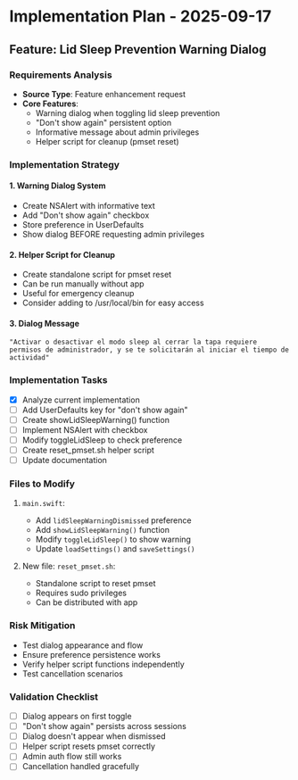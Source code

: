 # Implementation Plan - 2025-09-17

## Feature: Lid Sleep Prevention Warning Dialog

### Requirements Analysis
- **Source Type**: Feature enhancement request
- **Core Features**:
  - Warning dialog when toggling lid sleep prevention
  - "Don't show again" persistent option
  - Informative message about admin privileges
  - Helper script for cleanup (pmset reset)

### Implementation Strategy

#### 1. Warning Dialog System
- Create NSAlert with informative text
- Add "Don't show again" checkbox
- Store preference in UserDefaults
- Show dialog BEFORE requesting admin privileges

#### 2. Helper Script for Cleanup
- Create standalone script for pmset reset
- Can be run manually without app
- Useful for emergency cleanup
- Consider adding to /usr/local/bin for easy access

#### 3. Dialog Message
```
"Activar o desactivar el modo sleep al cerrar la tapa requiere permisos de administrador, y se te solicitarán al iniciar el tiempo de actividad"
```

### Implementation Tasks
- [x] Analyze current implementation
- [ ] Add UserDefaults key for "don't show again"
- [ ] Create showLidSleepWarning() function
- [ ] Implement NSAlert with checkbox
- [ ] Modify toggleLidSleep to check preference
- [ ] Create reset_pmset.sh helper script
- [ ] Update documentation

### Files to Modify
1. `main.swift`:
   - Add `lidSleepWarningDismissed` preference
   - Add `showLidSleepWarning()` function
   - Modify `toggleLidSleep()` to show warning
   - Update `loadSettings()` and `saveSettings()`

2. New file: `reset_pmset.sh`:
   - Standalone script to reset pmset
   - Requires sudo privileges
   - Can be distributed with app

### Risk Mitigation
- Test dialog appearance and flow
- Ensure preference persistence works
- Verify helper script functions independently
- Test cancellation scenarios

### Validation Checklist
- [ ] Dialog appears on first toggle
- [ ] "Don't show again" persists across sessions
- [ ] Dialog doesn't appear when dismissed
- [ ] Helper script resets pmset correctly
- [ ] Admin auth flow still works
- [ ] Cancellation handled gracefully